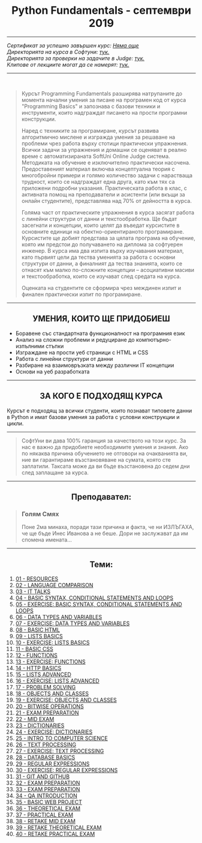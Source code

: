 <h1 align="center">Python Fundamentals - септември 2019</h1>

<hr>
    <p><i>
        Сертификат за успешно завършен курс: <a href="">Няма още</a><br>
        Директорията на курса в Софтуни: <a href="https://softuni.bg/trainings/2442/python-fundamentals-september-2019#lesson-14375">тук.</a><br>
        Директорията за проверки на задачите в Judge: <a href="https://judge.softuni.bg/Contests#!/List/ByCategory/191/Python-Fundamentals">тук.</a><br>
        Клипове от лекциите могат да се намерят: <a href="https://www.youtube.com/playlist?list=PLdu5EMqCM5n9dVaydZdRvycQf3WRrpbVW">тук.</a><br>
    </i></p>
<hr>

<br>
<blockquote>
    <p>
        Курсът Programming Fundamentals разширява натрупаните до момента начални умения за писане на програмен код от курса "Programming Basics" и запознава с базови техники и инструменти, които надграждат писането на прости програмни конструкции.
    </p>
    <p>
        Наред с техниките за програмиране, курсът развива алгоритмично мислене и изгражда умения за решаване на проблеми чрез работа върху стотици практически упражнения. Всички задачи за упражнения и домашни се оценяват в реално време с автоматизираната SoftUni Online Judge система. Методиката на обучение е изключително практически насочена. Предоставеният материал включва концептуална теория с многобройни примери и голямо количество задачи с нарастваща трудност, които се надграждат една друга, като към тях са приложени подробни указания. Практическата работа в клас, с активната помощ на преподаватели и асистенти (или вкъщи за онлайн студентите), представлява над 70% от дейността в курса.
    </p>
    <p>
        Голяма част от практическите упражнения в курса засягат работа с линейни структури от данни и текстообработка. Ще бъдат засегнати и концепции, които целят да въведат курсистите в основните единици на обектно-ориентираното програмиране. Курсистите ще добият представа за цялата програма на обучение, която им предстои до получаването на диплома за софтуерен инженер. В курса има два изпита върху изучавания материал, като първият цели да тества уменията за работа с основни структури от данни, а финалният да тества знанията, които се отнасят към малко по-сложните концепции – асоциативни масиви и текстообработка, които се изучават след средата на курса.
    </p>
    <p>
        Оценката на студентите се сформира чрез междинен изпит и финален практически изпит по програмиране.
    </p>
</blockquote>

<hr>

<h2 align="center">УМЕНИЯ, КОИТО ЩЕ ПРИДОБИЕШ</h2>
<ul>
    <li>Боравене със стандартната функционалност на програмния език</li>
    <li>Анализ на сложни проблеми и редуциране до компютърно-изпълними стъпки</li>
    <li>Изграждане на прости уеб страници с HTML и CSS</li>
    <li>Работа с линейни структури от данни</li>
    <li>Разбиране на взаимовръзката между различни IT концепции</li>
    <li>Основи на уеб разработката</li>
</ul>

<hr>
<h2 align="center">ЗА КОГО Е ПОДХОДЯЩ КУРСА</h2>
<p>
    Курсът е подходящ за всички студенти, които познават типовете данни в Python и имат базови умения за работа с условни конструкции и цикли.
<p>
<hr>

<blockquote>
    <p>
        СофтУни ви дава 100% гаранция за качеството на този курс. За нас е важно да придобиете необходимите умения и знания. Ако по някаква причина обучението не отговори на очакванията ви, ние ви гарантираме възстановяване на сумата, която сте заплатили. Таксата може да ви бъде възстановена до седем дни след заплащане за курса.
    </p>
</blockquote>

<hr>

<h2 align="center">Преподавател:</h2>
<blockquote>
    <h3>Голям Смях</h3>
    <p>
        Поне 2ма минаха, поради тази причина и факта, че ни ИЗЛЪГАХА, че ще бъде Инес Иванова а не беше. Дори не заслужават да им спомена имената...
    </p>
</blockquote>

<hr>
<h2 align="center">Теми:</h2>
<ol>
    <li> <a href="#">01 - RESOURCES</a> </li>
    <li> <a href="#">02 - LANGUAGE COMPARISON</a> </li>
    <li> <a href="#">03 - IT TALKS</a> </li>
    <li> <a href="#">04 - BASIC SYNTAX, CONDITIONAL STATEMENTS AND LOOPS</a> </li>
    <li> <a href="#">05 - EXERCISE: BASIC SYNTAX, CONDITIONAL STATEMENTS AND LOOPS</a> </li>
    <li> <a href="#">06 - DATA TYPES AND VARIABLES</a> </li>
    <li> <a href="#">07 - EXERCISE: DATA TYPES AND VARIABLES</a> </li>
    <li> <a href="#">08 - BASIC HTML</a> </li>
    <li> <a href="#">09 - LISTS BASICS</a> </li>
    <li> <a href="#">10 - EXERCISE: LISTS BASICS</a> </li>
    <li> <a href="#">11 - BASIC CSS</a> </li>
    <li> <a href="#">12 - FUNCTIONS</a> </li>
    <li> <a href="#">13 - EXERCISE: FUNCTIONS</a> </li>
    <li> <a href="#">14 - HTTP BASICS</a> </li>
    <li> <a href="#">15 - LISTS ADVANCED</a> </li>
    <li> <a href="#">16 - EXERCISE: LISTS ADVANCED</a> </li>
    <li> <a href="#">17 - PROBLEM SOLVING</a> </li>
    <li> <a href="#">18 - OBJECTS AND CLASSES</a> </li>
    <li> <a href="#">19 - EXERCISE: OBJECTS AND CLASSES</a> </li>
    <li> <a href="#">20 - BITWISE OPERATIONS</a> </li>
    <li> <a href="#">21 - EXAM PREPARATION</a> </li>
    <li> <a href="#">22 - MID EXAM</a> </li>
    <li> <a href="#">23 - DICTIONARIES</a> </li>
    <li> <a href="#">24 - EXERCISE: DICTIONARIES</a> </li>
    <li> <a href="#">25 - INTRO TO COMPUTER SCIENCE</a> </li>
    <li> <a href="#">26 - TEXT PROCESSING</a> </li>
    <li> <a href="#">27 - EXERCISE: TEXT PROCESSING</a> </li>
    <li> <a href="#">28 - DATABASE BASICS</a> </li>
    <li> <a href="#">29 - REGULAR EXPRESSIONS</a> </li>
    <li> <a href="#">30 - EXERCISE: REGULAR EXPRESSIONS</a> </li>
    <li> <a href="#">31 - GIT AND GITHUB</a> </li>
    <li> <a href="#">32 - EXAM PREPARATION</a> </li>
    <li> <a href="#">33 - EXAM PREPARATION</a> </li>
    <li> <a href="#">34 - QA INTRODUCTION</a> </li>
    <li> <a href="#">35 - BASIC WEB PROJECT</a> </li>
    <li> <a href="#">36 - THEORETICAL EXAM</a> </li>
    <li> <a href="#">37 - PRACTICAL EXAM</a> </li>
    <li> <a href="#">38 - RETAKE MID EXAM</a> </li>
    <li> <a href="#">39 - RETAKE THEORETICAL EXAM</a> </li>
    <li> <a href="#">40 - RETAKE PRACTICAL EXAM</a> </li>
</ol>
